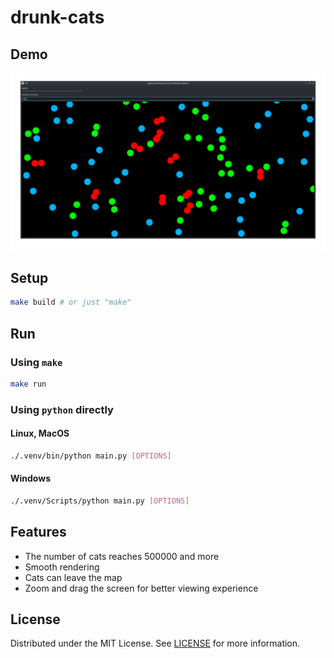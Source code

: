 # drunk-cats

## Demo

![demo](demo.png)

## Setup

```bash
make build # or just "make"
```

## Run

### Using `make`

```bash
make run
```

### Using `python` directly

#### Linux, MacOS

```bash
./.venv/bin/python main.py [OPTIONS]
```

#### Windows

```bash
./.venv/Scripts/python main.py [OPTIONS]
```

## Features

- The number of cats reaches 500000 and more
- Smooth rendering
- Cats can leave the map
- Zoom and drag the screen for better viewing experience

## License

Distributed under the MIT License.
See [LICENSE](https://github.com/AzimMuradov/drunk-cats/blob/master/LICENSE) for more information.
